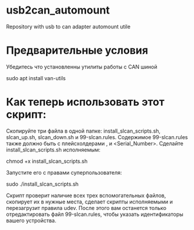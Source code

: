 # usb2can_automount
Repository with usb to can adapter automount utile

# Предварительные условия
Убедитесь что установленны утилиты работы с CAN шиной

sudo apt install van-utils

# Как теперь использовать этот скрипт:
Скопируйте три файла в одной папке: install_slcan_scripts.sh, slcan_up.sh, slcan_down.sh и 99-slcan.rules.
Содержимое 99-slcan.rules также должно быть с плейсхолдерами , и <Serial_Number>. Сделайте install_slcan_scripts.sh исполняемым:

chmod +x install_slcan_scripts.sh

Запустите его с правами суперпользователя:

sudo ./install_slcan_scripts.sh

Скрипт проверит наличие всех трех вспомогательных файлов, скопирует их в нужные места, сделает скрипты исполняемыми и перезагрузит правила udev. После этого вам останется только отредактировать файл 99-slcan.rules, чтобы указать идентификаторы вашего устройства.
